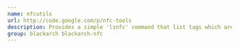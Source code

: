 ```yaml
---
name: nfcutils
url: http://code.google.com/p/nfc-tools
description: Provides a simple 'lsnfc' command that list tags which are in your NFC device field.
group: blackarch blackarch-nfc
---
```

